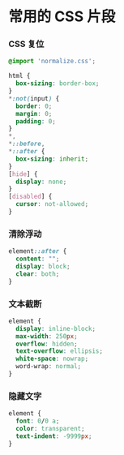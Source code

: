 
# 常用的 CSS 片段

### CSS 复位

```css
@import 'normalize.css';

html {
  box-sizing: border-box;
}
*:not(input) {
  border: 0;
  margin: 0;
  padding: 0;
}
*,
*::before,
*::after {
  box-sizing: inherit;
}
[hide] {
  display: none;
}
[disabled] {
  cursor: not-allowed;
}
```

### 清除浮动

```css
element::after {
  content: "";
  display: block;
  clear: both;
}
```

### 文本截断

```css
element {
  display: inline-block;
  max-width: 250px;
  overflow: hidden;
  text-overflow: ellipsis;
  white-space: nowrap;
  word-wrap: normal;
}
```

### 隐藏文字

```css
element {
  font: 0/0 a;
  color: transparent;
  text-indent: -9999px;
}
```
